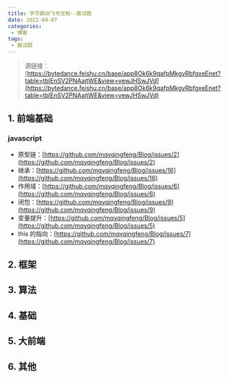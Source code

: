 ```yaml
---
title: 字节跳动飞书文档--面试题
date: 2022-04-07
categories:
 - 博客
tags:
 - 面试题
---
```


<!-- more -->



> 源链接：[https://bytedance.feishu.cn/base/app8Ok6k9qafpMkgyRbfgxeEnet?table=tblEnSV2PNAajtWE&view=vewJHSwJVd](https://bytedance.feishu.cn/base/app8Ok6k9qafpMkgyRbfgxeEnet?table=tblEnSV2PNAajtWE&view=vewJHSwJVd)



## 1. 前端基础

### javascript

- 原型链：[https://github.com/mqyqingfeng/Blog/issues/2](https://github.com/mqyqingfeng/Blog/issues/2)
- 继承：[https://github.com/mqyqingfeng/Blog/issues/16](https://github.com/mqyqingfeng/Blog/issues/16)
- 作用域：[https://github.com/mqyqingfeng/Blog/issues/6](https://github.com/mqyqingfeng/Blog/issues/6)
- 闭包：[https://github.com/mqyqingfeng/Blog/issues/9](https://github.com/mqyqingfeng/Blog/issues/9)
- 变量提升：[https://github.com/mqyqingfeng/Blog/issues/5](https://github.com/mqyqingfeng/Blog/issues/5)
- this 的指向：[https://github.com/mqyqingfeng/Blog/issues/7](https://github.com/mqyqingfeng/Blog/issues/7)



## 2. 框架





## 3. 算法





## 4. 基础





## 5. 大前端





## 6. 其他
